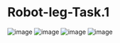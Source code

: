# Robot-leg-Task.1

![image](https://github.com/user-attachments/assets/b9af5e95-a198-474a-b4b9-49961f87b953)
![image](https://github.com/user-attachments/assets/a84fadaf-e22e-4530-8267-87179196663b)
![image](https://github.com/user-attachments/assets/1cf9e997-cd28-4251-ad2d-bc82afd67b84)
![image](https://github.com/user-attachments/assets/e849b70b-5672-4fa2-90ce-65f1047d7d96)



